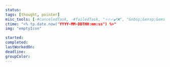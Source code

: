 ```yaml
---
status: 
tags: [thought, pointer]
misc_tools: [-#canceledTask, -#failedTask, "⭐🔥✓✔️❌", "&nbsp;&ensp;&emsp;"]
ctime: "<% tp.date.now("YYYY-MM-DDTHH:mm:ss") %>"
img: "emptyIcon"

started: 
completed: 
lastWorkedOn: 
deadline: 
groupColor: 
---
```

